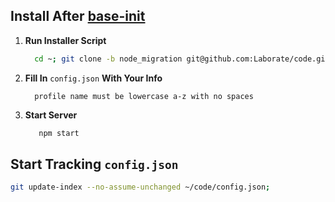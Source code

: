 Install After [base-init](https://github.com/Laborate/base-init)
----------------------------------------------------------------

1. **Run Installer Script**

   ```bash
     cd ~; git clone -b node_migration git@github.com:Laborate/code.git; cd code; npm install;
   ```
   
2. **Fill In** ```config.json``` **With Your Info**
   
    ```
      profile name must be lowercase a-z with no spaces
    ```

3. **Start Server**
   ```bash
      npm start
   ```

Start Tracking ```config.json```
------------------------------------

```bash
git update-index --no-assume-unchanged ~/code/config.json;
```
